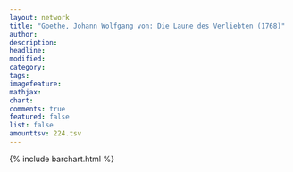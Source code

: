```yaml
---
layout: network
title: "Goethe, Johann Wolfgang von: Die Laune des Verliebten (1768)"
author:
description:
headline:
modified:
category:
tags:
imagefeature: 
mathjax: 
chart: 
comments: true
featured: false
list: false
amounttsv: 224.tsv
---
```

{% include barchart.html %}
